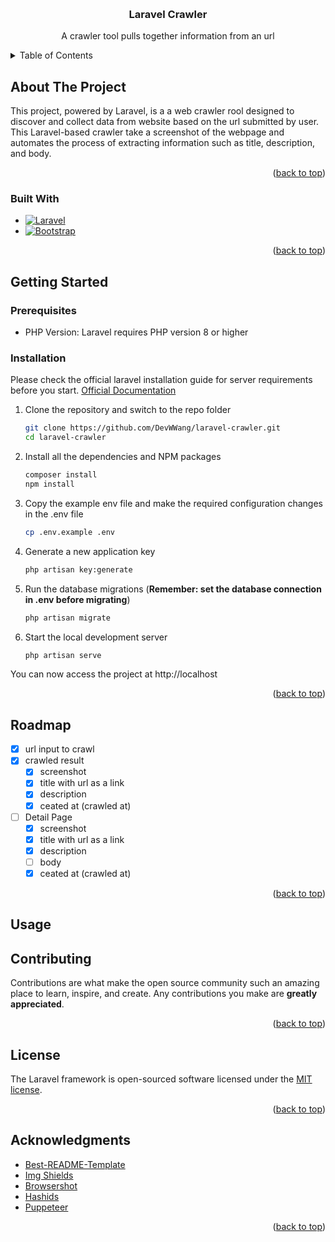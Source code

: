 <!-- Improved compatibility of back to top link: See: https://github.com/othneildrew/Best-README-Template/pull/73 -->
<a name="readme-top"></a>

<!-- PROJECT SHIELDS -->
<!-- PROJECT LOGO -->
<br />
<div align="center">
  <h3 align="center">Laravel Crawler</h3>

  <p align="center">
    A crawler tool pulls together information from an url
  </p>
</div>



<!-- TABLE OF CONTENTS -->
<details>
  <summary>Table of Contents</summary>
  <ol>
    <li>
      <a href="#about-the-project">About The Project</a>
      <ul>
        <li><a href="#built-with">Built With</a></li>
      </ul>
    </li>
    <li>
      <a href="#getting-started">Getting Started</a>
      <ul>
        <li><a href="#prerequisites">Prerequisites</a></li>
        <li><a href="#installation">Installation</a></li>
      </ul>
    </li>
    <li><a href="#roadmap">Roadmap</a></li>
    <li><a href="#usage">Usage</a></li>
    <li><a href="#contributing">Contributing</a></li>
    <li><a href="#license">License</a></li>
    <li><a href="#acknowledgments">Acknowledgments</a></li>
  </ol>
</details>



<!-- ABOUT THE PROJECT -->
## About The Project

This project, powered by Laravel, is a a web crawler rool designed to discover and collect data from website based on the url submitted by user. This Laravel-based crawler take a screenshot of the webpage and automates the process of extracting information such as title, description, and body.

<p align="right">(<a href="#readme-top">back to top</a>)</p>



### Built With

* [![Laravel][Laravel.com]][Laravel-url]
* [![Bootstrap][Bootstrap.com]][Bootstrap-url]

<p align="right">(<a href="#readme-top">back to top</a>)</p>



<!-- GETTING STARTED -->
## Getting Started

### Prerequisites

- PHP Version: Laravel requires PHP version 8 or higher

### Installation

Please check the official laravel installation guide for server requirements before you start. [Official Documentation](https://laravel.com/docs/master/installation)

1. Clone the repository and switch to the repo folder
   ```sh
   git clone https://github.com/DevWWang/laravel-crawler.git
   cd laravel-crawler
   ```
2. Install all the dependencies and NPM packages
   ```sh
   composer install
   npm install
   ```
3. Copy the example env file and make the required configuration changes in the .env file
   ```sh
   cp .env.example .env
   ```
4. Generate a new application key
   ```sh
   php artisan key:generate
   ```
5. Run the database migrations (**Remember: set the database connection in .env before migrating**)
   ```sh
   php artisan migrate
   ```
6. Start the local development server
   ```sh
   php artisan serve
   ```
You can now access the project at http://localhost

<p align="right">(<a href="#readme-top">back to top</a>)</p>



<!-- ROADMAP -->
## Roadmap

- [x] url input to crawl
- [x] crawled result
    - [x] screenshot
    - [x] title with url as a link
    - [x] description
    - [x] ceated at (crawled at)
- [ ] Detail Page
    - [x] screenshot
    - [x] title with url as a link
    - [x] description
    - [ ] body
    - [x] ceated at (crawled at)

<p align="right">(<a href="#readme-top">back to top</a>)</p>



<!-- USAGE -->
## Usage



<!-- CONTRIBUTING -->
## Contributing

Contributions are what make the open source community such an amazing place to learn, inspire, and create. Any contributions you make are **greatly appreciated**.

<p align="right">(<a href="#readme-top">back to top</a>)</p>



<!-- LICENSE -->
## License

The Laravel framework is open-sourced software licensed under the [MIT license](https://opensource.org/licenses/MIT).

<p align="right">(<a href="#readme-top">back to top</a>)</p>



<!-- ACKNOWLEDGMENTS -->
## Acknowledgments

* [Best-README-Template](https://github.com/othneildrew/Best-README-Template)
* [Img Shields](https://shields.io)
* [Browsershot](https://spatie.be/docs/browsershot/v2/introduction)
* [Hashids](https://github.com/vinkla/hashids)
* [Puppeteer](https://pptr.dev/)

<p align="right">(<a href="#readme-top">back to top</a>)</p>



<!-- MARKDOWN LINKS & IMAGES -->
<!-- https://www.markdownguide.org/basic-syntax/#reference-style-links -->
[Laravel.com]: https://img.shields.io/badge/Laravel-FF2D20?style=for-the-badge&logo=laravel&logoColor=white
[Laravel-url]: https://laravel.com
[Bootstrap.com]: https://img.shields.io/badge/Bootstrap-563D7C?style=for-the-badge&logo=bootstrap&logoColor=white
[Bootstrap-url]: https://getbootstrap.com
